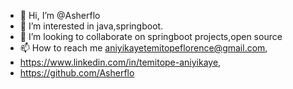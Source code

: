 - 👋 Hi, I’m @Asherflo
- 👀 I’m interested in java,springboot.
- 💞️ I’m looking to collaborate on springboot projects,open source 
- 📫 How to reach me aniyikayetemitopeflorence@gmail.com,
- https://www.linkedin.com/in/temitope-aniyikaye,
- https://github.com/Asherflo

<!---
Asherflo/Asherflo is a ✨ special ✨ repository because its `README.md` (this file) appears on your GitHub profile.
You can click the Preview link to take a look at your changes.
--->
